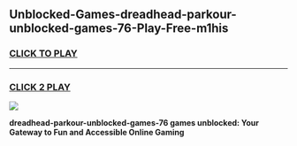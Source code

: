 
## Unblocked-Games-dreadhead-parkour-unblocked-games-76-Play-Free-m1his
<h3>
<a href="https://premium76.site?title=dreadhead-parkour-unblocked-games-76&ref=18A1">CLICK TO PLAY</a></h3>
<hr>

<h3>
<a href="https://premium76.site?title=dreadhead-parkour-unblocked-games-76&ref=18A1">CLICK 2 PLAY</a>
  
</h3>

<a href="https://premium76.site?title=dreadhead-parkour-unblocked-games-76&ref=18A1"><img src="https://clearcache.store/games.png"></a>


**dreadhead-parkour-unblocked-games-76 games unblocked: Your Gateway to Fun and Accessible Online Gaming**
